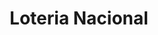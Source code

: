 ---
title: "Loteria Nacional"
url: /ciudad-autonoma-de-buenos-aires/loteria-nacional-avenida-la-plata/
shop: Lotterie
---